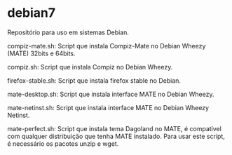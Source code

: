 debian7
======

Repositório para uso em sistemas Debian.

compiz-mate.sh: 
Script que instala Compiz-Mate no Debian Wheezy (MATE) 32bits e 64bits.

compiz.sh:
Script que instala Compiz no Debian Wheezy.

firefox-stable.sh: 
Script que instala firefox stable no Debian.

mate-desktop.sh:
Script que instala interface MATE no Debian Wheezy.

mate-netinst.sh:
Script que instala interface MATE no Debian Wheezy Netinst.

mate-perfect.sh:
Script que instala tema Dagoland no MATE, é compatível com qualquer distribuição que tenha MATE instalado.
Para usar este script, é necessário os pacotes unzip e wget.

